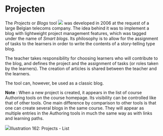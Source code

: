 # Projecten

The _Projects_ or _Blogs_ tool ![](../../.gitbook/assets/graphics307%20%283%29.png) was developed in 2006 at the request of a large Belgian telecoms company. The idea behind it was to implement a blog with lightweight project management features, which was tagged under the name of _Smart blogs_. Its philosophy is to allow for the assignment of tasks to the learners in order to write the contents of a story-telling type blog.

The teacher takes responsibility for choosing learners who will contribute to the blog, and defines the project and the assignment of tasks \(or roles taken by the learners\). The creation of articles is shared between the teacher and the learners.

The tool can, however, be used as a classic blog.

**Note** : When a new project is created, it appears in the list of course Authoring tools on the course homepage. Its visibility can be controlled like that of other tools. One main difference by comparison to other tools is that one can create several blogs in the same course. They will appear as multiple entries in the Authoring tools in much the same way as with links and learning paths.

![](../../.gitbook/assets/images237%20%283%29.png)Illustration 162: Projects - List

